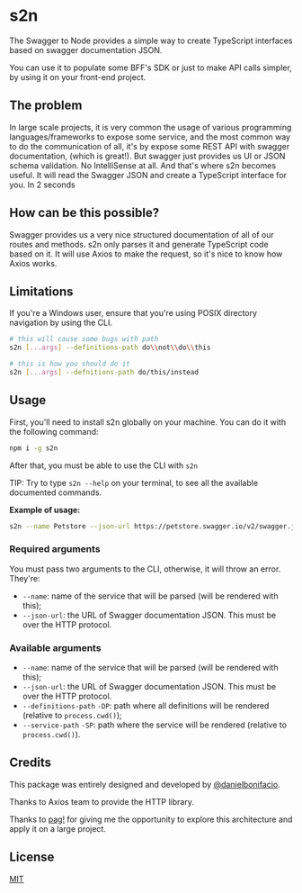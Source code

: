 # s2n

The Swagger to Node provides a simple way to create TypeScript interfaces based on swagger documentation JSON.

You can use it to populate some BFF's SDK or just to make API calls simpler, by using it on your front-end project.

## The problem

In large scale projects, it is very common the usage of various programming languages/frameworks to expose some service, and the most common way to do the communication of all, it's by expose some REST API with swagger documentation, (which is great!). But swagger just provides us UI or JSON schema validation. No IntelliSense at all. And that's where s2n becomes useful. It will read the Swagger JSON and create a TypeScript interface for you. In 2 seconds

## How can be this possible?

Swagger provides us a very nice structured documentation of all of our routes and methods. s2n only parses it and generate TypeScript code based on it. It will use Axios to make the request, so it's nice to know how Axios works.

## Limitations

If you're a Windows user, ensure that you're using POSIX directory navigation by using the CLI.

```bash
# this will cause some bugs with path
s2n [...args] --definitions-path do\\not\\do\\this

# this is how you should do it
s2n [...args] --defnitions-path do/this/instead
```

## Usage

First, you'll need to install s2n globally on your machine. You can do it with the following command:

```bash
npm i -g s2n
```

After that, you must be able to use the CLI with `s2n`

TIP: Try to type `s2n --help` on your terminal, to see all the available documented commands.

**Example of usage:**

```bash
s2n --name Petstore --json-url https://petstore.swagger.io/v2/swagger.json
```

### Required arguments

You must pass two arguments to the CLI, otherwise, it will throw an error. They're:

- `--name`: name of the service that will be parsed (will be rendered with this);
- `--json-url`: the URL of Swagger documentation JSON. This must be over the HTTP protocol.

### Available arguments

- `--name`: name of the service that will be parsed (will be rendered with this);
- `--json-url`: the URL of Swagger documentation JSON. This must be over the HTTP protocol.
- `--definitions-path` `-DP`: path where all definitions will be rendered (relative to `process.cwd()`);
- `--service-path` `-SP`: path where the service will be rendered (relative to `process.cwd()`).

## Credits

This package was entirely designed and developed by [@danielbonifacio](https://github.com/danielbonifacio).

Thanks to Axios team to provide the HTTP library.

Thanks to [pag!](http://meupag.com.br) for giving me the opportunity to explore this architecture and apply it on a large project.

## License

[MIT](./LICENSE.md)

